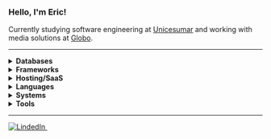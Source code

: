 ### Hello, I'm Eric!

Currently studying software engineering at [Unicesumar](https://www.unicesumar.edu.br/english/) and working with media solutions at [Globo](https://globo.com/).

<hr/>

<p align="left">
<details>
  <summary><b>Databases</b></summary>
  <br />
  <picture>
    <source media="(prefers-color-scheme: dark)" srcset="https://img.shields.io/badge/postgres-%23316192.svg?style=for-the-badge&logo=postgresql&logoColor=white">
    <source media="(prefers-color-scheme: light)" srcset="https://img.shields.io/badge/postgres-%23316192.svg?style=for-the-badge&logo=postgresql&logoColor=white">
    <img alt="Postgres" src="https://img.shields.io/badge/postgres-%23316192.svg?style=for-the-badge&logo=postgresql&logoColor=white">
  </picture>
  <picture>
    <source media="(prefers-color-scheme: dark)" srcset="https://img.shields.io/badge/mysql-%2300f.svg?style=for-the-badge&logo=mysql&logoColor=white">
    <source media="(prefers-color-scheme: light)" srcset="https://img.shields.io/badge/mysql-%2300f.svg?style=for-the-badge&logo=mysql&logoColor=white">
    <img alt="MySQL" src="https://img.shields.io/badge/mysql-%2300f.svg?style=for-the-badge&logo=mysql&logoColor=white">
  </picture>
</details>

<details>
  <summary><b>Frameworks</b></summary>
  <br />
  <picture>
    <source media="(prefers-color-scheme: dark)" srcset="https://img.shields.io/badge/django-%23092E20.svg?style=for-the-badge&logo=django&logoColor=white">
    <source media="(prefers-color-scheme: light)" srcset="https://img.shields.io/badge/django-%23092E20.svg?style=for-the-badge&logo=django&logoColor=white">
    <img alt="Django" src="https://img.shields.io/badge/django-%23092E20.svg?style=for-the-badge&logo=django&logoColor=white">
  </picture>
</details>

<details>
  <summary><b>Hosting/SaaS</b></summary>
  <br />
  <picture>
    <source media="(prefers-color-scheme: dark)" srcset="https://img.shields.io/badge/GoogleCloud-%234285F4.svg?style=for-the-badge&logo=google-cloud&logoColor=white">
    <source media="(prefers-color-scheme: light)" srcset="https://img.shields.io/badge/GoogleCloud-%234285F4.svg?style=for-the-badge&logo=google-cloud&logoColor=white">
    <img alt="Google Cloud" src="https://img.shields.io/badge/GoogleCloud-%234285F4.svg?style=for-the-badge&logo=google-cloud&logoColor=white">
  </picture>
</details>
  
<details>
  <summary><b>Languages</b></summary>
  <br />
  <picture>
    <source media="(prefers-color-scheme: dark)" srcset="https://img.shields.io/badge/c-%2300599C.svg?style=for-the-badge&logo=c&logoColor=white">
    <source media="(prefers-color-scheme: light)" srcset="https://img.shields.io/badge/c-%2300599C.svg?style=for-the-badge&logo=c&logoColor=white">
    <img alt="C" src="https://img.shields.io/badge/c-%2300599C.svg?style=for-the-badge&logo=c&logoColor=white">
  </picture>
  <picture>
    <source media="(prefers-color-scheme: dark)" srcset="https://img.shields.io/badge/c++-%2300599C.svg?style=for-the-badge&logo=c%2B%2B&logoColor=white">
    <source media="(prefers-color-scheme: light)" srcset="https://img.shields.io/badge/c++-%2300599C.svg?style=for-the-badge&logo=c%2B%2B&logoColor=white">
    <img alt="C++" src="https://img.shields.io/badge/c++-%2300599C.svg?style=for-the-badge&logo=c%2B%2B&logoColor=white">
  </picture>
  <picture>
    <source media="(prefers-color-scheme: dark)" srcset="https://img.shields.io/badge/css3-%231572B6.svg?style=for-the-badge&logo=css3&logoColor=white">
    <source media="(prefers-color-scheme: light)" srcset="https://img.shields.io/badge/css3-%231572B6.svg?style=for-the-badge&logo=css3&logoColor=white">
    <img alt="CSS" src="https://img.shields.io/badge/css3-%231572B6.svg?style=for-the-badge&logo=css3&logoColor=white">
  </picture>
  <picture>
    <source media="(prefers-color-scheme: dark)" srcset="https://img.shields.io/badge/html5-%23E34F26.svg?style=for-the-badge&logo=html5&logoColor=white">
    <source media="(prefers-color-scheme: light)" srcset="https://img.shields.io/badge/html5-%23E34F26.svg?style=for-the-badge&logo=html5&logoColor=white">
    <img alt="HTML" src="https://img.shields.io/badge/html5-%23E34F26.svg?style=for-the-badge&logo=html5&logoColor=white">
  </picture>
  <picture>
    <source media="(prefers-color-scheme: dark)" srcset="https://img.shields.io/badge/JavaScript-F7DF1E?style=for-the-badge&logo=javascript&logoColor=black
">
    <source media="(prefers-color-scheme: light)" srcset="https://img.shields.io/badge/JavaScript-F7DF1E?style=for-the-badge&logo=javascript&logoColor=black
"> 
    <img alt="JavaScript" src="https://img.shields.io/badge/JavaScript-F7DF1E?style=for-the-badge&logo=javascript&logoColor=black
">
  </picture>
  <picture>
    <source media="(prefers-color-scheme: dark)" srcset="https://img.shields.io/badge/php-%23777BB4.svg?style=for-the-badge&logo=php&logoColor=white">
    <source media="(prefers-color-scheme: light)" srcset="https://img.shields.io/badge/php-%23777BB4.svg?style=for-the-badge&logo=php&logoColor=white">
    <img alt="PHP" src="https://img.shields.io/badge/php-%23777BB4.svg?style=for-the-badge&logo=php&logoColor=white">
  </picture>
  <picture>
    <source media="(prefers-color-scheme: dark)" srcset="https://img.shields.io/badge/python-3670A0?style=for-the-badge&logo=python&logoColor=ffdd54">
    <source media="(prefers-color-scheme: light)" srcset="https://img.shields.io/badge/python-3670A0?style=for-the-badge&logo=python&logoColor=ffdd54">
    <img alt="Python" src="https://img.shields.io/badge/python-3670A0?style=for-the-badge&logo=python&logoColor=ffdd54">
  </picture>
</details>  
  
<details>
  <summary><b>Systems</b></summary>
  <br />
  <picture>
    <source media="(prefers-color-scheme: dark)" srcset="https://img.shields.io/badge/Android-3DDC84?style=for-the-badge&logo=android&logoColor=white">
    <source media="(prefers-color-scheme: light)" srcset="https://img.shields.io/badge/Android-3DDC84?style=for-the-badge&logo=android&logoColor=white">
    <img alt="Android" src="https://img.shields.io/badge/Android-3DDC84?style=for-the-badge&logo=android&logoColor=white">
  </picture>
  <picture>
    <source media="(prefers-color-scheme: dark)" srcset="https://img.shields.io/badge/iOS-000000?style=for-the-badge&logo=ios&logoColor=white">
    <source media="(prefers-color-scheme: light)" srcset="https://img.shields.io/badge/iOS-000000?style=for-the-badge&logo=ios&logoColor=white">
    <img alt="iOS" src="https://img.shields.io/badge/iOS-000000?style=for-the-badge&logo=ios&logoColor=white">
  </picture>
  <picture>
    <source media="(prefers-color-scheme: dark)" srcset="https://img.shields.io/badge/Linux-FCC624?style=for-the-badge&logo=linux&logoColor=black">
    <source media="(prefers-color-scheme: light)" srcset="https://img.shields.io/badge/Linux-FCC624?style=for-the-badge&logo=linux&logoColor=black">
    <img alt="Linux" src="https://img.shields.io/badge/Linux-FCC624?style=for-the-badge&logo=linux&logoColor=black">
  </picture>
  <picture>
    <source media="(prefers-color-scheme: dark)" srcset="https://img.shields.io/badge/mac%20os-000000?style=for-the-badge&logo=macos&logoColor=F0F0F0">
    <source media="(prefers-color-scheme: light)" srcset="https://img.shields.io/badge/mac%20os-000000?style=for-the-badge&logo=macos&logoColor=F0F0F0">
    <img alt="macOS" src="https://img.shields.io/badge/mac%20os-000000?style=for-the-badge&logo=macos&logoColor=F0F0F0">
  </picture>
  <picture>
    <source media="(prefers-color-scheme: dark)" srcset="https://img.shields.io/badge/Windows-0078D6?style=for-the-badge&logo=windows&logoColor=white">
    <source media="(prefers-color-scheme: light)" srcset="https://img.shields.io/badge/Windows-0078D6?style=for-the-badge&logo=windows&logoColor=white">
    <img alt="Windows" src="https://img.shields.io/badge/Windows-0078D6?style=for-the-badge&logo=windows&logoColor=white">
  </picture>
</details>
  
<details>
  <summary><b>Tools</b></summary>
  <br />
  <picture>
    <source media="(prefers-color-scheme: dark)" srcset="https://img.shields.io/badge/Visual%20Studio%20Code-0078d7.svg?style=for-the-badge&logo=visual-studio-code&logoColor=white">
    <source media="(prefers-color-scheme: light)" srcset="https://img.shields.io/badge/Visual%20Studio%20Code-0078d7.svg?style=for-the-badge&logo=visual-studio-code&logoColor=white">
    <img alt="VS Code" src="https://img.shields.io/badge/Visual%20Studio%20Code-0078d7.svg?style=for-the-badge&logo=visual-studio-code&logoColor=white">
  </picture>
</details>
  
</p>

<hr />

<p align="left">
  <a href="https://www.linkedin.com/in/eric-lemos" target="_blank">
    <picture>
      <source media="(prefers-color-scheme: dark)" srcset="https://img.shields.io/badge/linkedin-2e3440.svg?&style=for-the-badge&logo=linkedin&logoColor=0A66C2">
      <source media="(prefers-color-scheme: light)"srcset="https://img.shields.io/badge/linkedin-eceff4.svg?&style=for-the-badge&logo=linkedin&logoColor=0A66C2">
      <img alt="LindedIn" src="https://img.shields.io/badge/linkedin-eceff4.svg?&style=for-the-badge&logo=linkedin&logoColor=0A66C2">
    </picture>
  </a>&nbsp;
</p>
